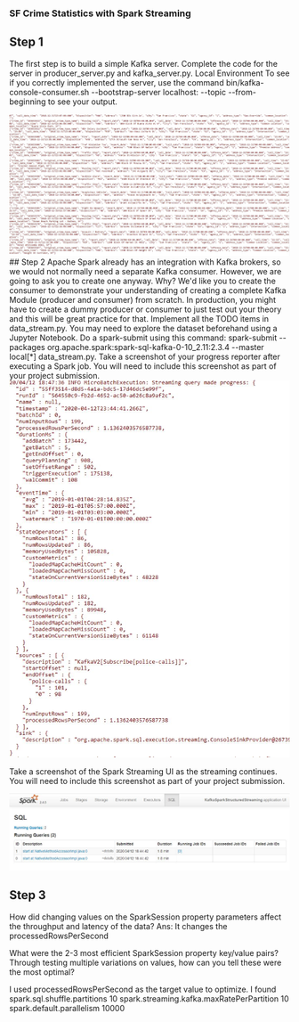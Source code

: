 ### SF Crime Statistics with Spark Streaming

## Step 1
The first step is to build a simple Kafka server.
Complete the code for the server in producer_server.py and kafka_server.py.
Local Environment
To see if you correctly implemented the server, use the command bin/kafka-console-consumer.sh --bootstrap-server localhost:<your-port-number> --topic <your-topic-name> --from-beginning to see your output.

<img src='screenshot1.JPG'/>
## Step 2
Apache Spark already has an integration with Kafka brokers, so we would not normally need a separate Kafka consumer. However, we are going to ask you to create one anyway. Why? We'd like you to create the consumer to demonstrate your understanding of creating a complete Kafka Module (producer and consumer) from scratch. In production, you might have to create a dummy producer or consumer to just test out your theory and this will be great practice for that.
Implement all the TODO items in data_stream.py. You may need to explore the dataset beforehand using a Jupyter Notebook.
Do a spark-submit using this command: spark-submit --packages org.apache.spark:spark-sql-kafka-0-10_2.11:2.3.4 --master local[*] data_stream.py.
Take a screenshot of your progress reporter after executing a Spark job. You will need to include this screenshot as part of your project submission.

<img src='screenshot2.JPG'/>

Take a screenshot of the Spark Streaming UI as the streaming continues. You will need to include this screenshot as part of your project submission.

<img src='screenshot3.JPG'/>

## Step 3

How did changing values on the SparkSession property parameters affect the throughput and latency of the data?
Ans: It changes the processedRowsPerSecond

What were the 2-3 most efficient SparkSession property key/value pairs? Through testing multiple variations on values, how can you tell these were the most optimal?

 I used processedRowsPerSecond as the target value to optimize.
I found 
spark.sql.shuffle.partitions                10
spark.streaming.kafka.maxRatePerPartition   10
spark.default.parallelism                   10000

